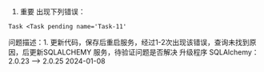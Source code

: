 1. 重要
出现下列错误：
 ```
 Task <Task pending name='Task-11' 
 ```
 问题描述：1. 更新代码，保存后重启服务，经过1-2次出现该错误，查询未找到原因，后更新SQLALCHEMY 服务，待验证问题是否解决
 升级程序 SQLAlchemy：2.0.23 --> 2.0.25  2024-01-08